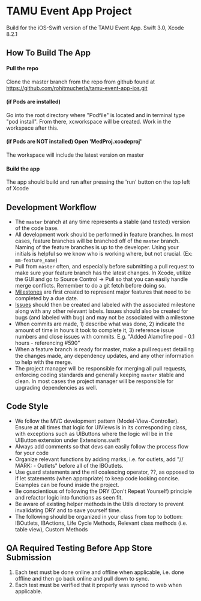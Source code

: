 TAMU Event App Project
===

Build for the iOS-Swift version of the TAMU Event App. 
Swift 3.0, Xcode 8.2.1

How To Build The App
--------------------

#### Pull the repo
Clone the master branch from the repo from github found at https://github.com/rohitmucherla/tamu-event-app-ios.git

#### (if Pods are installed)
Go into the root directory where "Podfile" is located and in terminal type "pod install".
From there, xcworkspace will be created. 
Work in the workspace after this.

#### (if Pods are NOT installed) Open 'MedProj.xcodeproj'
The workspace will include the latest version on master

#### Build the app
The app should build and run after pressing the 'run' button on the top left of Xcode

## Development Workflow

* The `master` branch at any time represents a stable (and tested) version of the code base.
* All development work should be performed in feature branches. In most cases, feature branches will be branched off of the `master` branch. Naming of the feature branches is up to the developer. Using your initials is helpful so we know who is working where, but not crucial. 
(Ex: `mm-feature_name`)
* Pull from `master` often, and especially before submitting a pull request to make sure your feature branch has the latest changes. In Xcode, utilize the GUI and go to Source Control -> Pull so that you can easily handle merge conflicts. Remember to do a git fetch before doing so.
* [Milestones](hhttps://github.com/rohitmucherla/tamu-event-app-ios/milestones) are first created to represent major features that need to be completed by a due date.  
* [Issues](https://github.com/rohitmucherla/tamu-event-app-ios/issues) should then be created and labeled with the associated milestone along with any other relevant labels. Issues should also be created for bugs (and labeled with bug) and may not be associated with a milestone  
* When commits are made, 1) describe what was done, 2) indicate the amount of time in hours it took to complete it, 3) reference issue numbers and close issues with commits. E.g. "Added Alamofire pod - 0.1 hours - referencing #590"
* When a feature branch is ready for master, make a pull request detailing the changes made, any dependency updates, and any other information to help with the merge.
* The project manager will be responsible for merging all pull requests, enforcing coding standards and generally keeping `master` stable and clean. In most cases the project manager will be responsible for upgrading dependencies as well.

## Code Style

* We follow the MVC development pattern (Model-View-Controller). Ensure at all times that logic for UIViews is in its corresponding class, with exceptions such as UIButtons where the logic will be in the UIButton extension under Extensions.swift
* Always add comments so that devs can easily follow the process flow for your code
* Organize relevant functions by adding marks, i.e. for outlets, add "// MARK: - Outlets" before all of the IBOutlets.
* Use guard statements and the nil coalescing operator, ??, as opposed to if let statements (when appropriate) to keep code looking concise. Examples can be found inside the project.
* Be conscientious of following the DRY (Don't Repeat Yourself) principle and refactor logic into functions as seen fit.
* Be aware of existing helper methods in the Utils directory to prevent invalidating DRY and to save yourself time.
* The following should be organized in your class from top to bottom: IBOutlets, IBActions, Life Cycle Methods, Relevant class methods (i.e. table view), Custom Methods


## QA Required Testing Before App Store Submission

1. Each test must be done online and offline when applicable, i.e. done offline and then go back online and pull down to sync.
2. Each test must be verified that it properly was synced to web when applicable.

